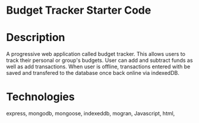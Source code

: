 # Budget Tracker Starter Code

# Description

A progressive web application called budget tracker. This allows users to track their personal or group's budgets. User can add and subtract funds as well as add transactions. When user is offline, transactions entered with be saved and transfered to the database once back online via indexedDB. 

# Technologies 
express, mongodb, mongoose, indexeddb, mogran, Javascript, html, 